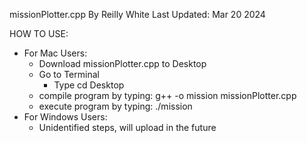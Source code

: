 missionPlotter.cpp
By Reilly White
Last Updated: Mar 20 2024

HOW TO USE:
- For Mac Users:
  - Download missionPlotter.cpp to Desktop
  - Go to Terminal
    - Type cd Desktop
  - compile program by typing: g++ -o mission missionPlotter.cpp
  - execute program by typing: ./mission
- For Windows Users:
  - Unidentified steps, will upload in the future

